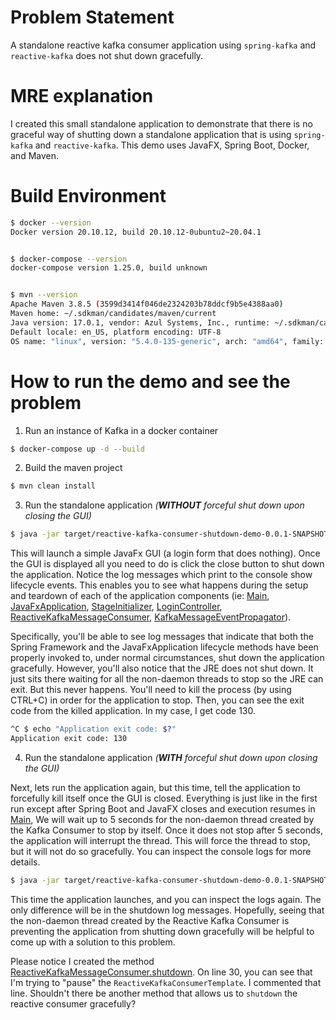 # Problem Statement

A standalone reactive kafka consumer application using `spring-kafka` and `reactive-kafka` does not shut down gracefully.

# MRE explanation

I created this small standalone application to demonstrate that there is no graceful way of shutting down a standalone application that is using `spring-kafka` and `reactive-kafka`. This demo uses JavaFX, Spring Boot, Docker, and Maven.

# Build Environment

```bash
$ docker --version
Docker version 20.10.12, build 20.10.12-0ubuntu2~20.04.1


$ docker-compose --version
docker-compose version 1.25.0, build unknown


$ mvn --version
Apache Maven 3.8.5 (3599d3414f046de2324203b78ddcf9b5e4388aa0)
Maven home: ~/.sdkman/candidates/maven/current
Java version: 17.0.1, vendor: Azul Systems, Inc., runtime: ~/.sdkman/candidates/java/17.0.1.fx-zulu
Default locale: en_US, platform encoding: UTF-8
OS name: "linux", version: "5.4.0-135-generic", arch: "amd64", family: "unix"
```

# How to run the demo and see the problem

1. Run an instance of Kafka in a docker container

```bash
$ docker-compose up -d --build
```

2. Build the maven project

```bash
$ mvn clean install
```

3. Run the standalone application *(**WITHOUT** forceful shut down upon closing the GUI)*

```bash
$ java -jar target/reactive-kafka-consumer-shutdown-demo-0.0.1-SNAPSHOT.jar
```

This will launch a simple JavaFx GUI (a login form that does nothing). Once
the GUI is displayed all you need to do is click the close button to shut
down the application. Notice the log messages which print to the console
show lifecycle events. This enables you to see what happens during the setup
and teardown of each of the application components (ie: 
[Main](src/main/java/com/github/axiopisty/mre/reactive/kafka/consumer/shutdown/demo/Main.java), 
[JavaFxApplication](src/main/java/com/github/axiopisty/mre/reactive/kafka/consumer/shutdown/demo/JavaFxApplication.java),
[StageInitializer](src/main/java/com/github/axiopisty/mre/reactive/kafka/consumer/shutdown/demo/javafx/StageInitializer.java),
[LoginController](src/main/java/com/github/axiopisty/mre/reactive/kafka/consumer/shutdown/demo/javafx/LoginController.java),
[ReactiveKafkaMessageConsumer](src/main/java/com/github/axiopisty/mre/reactive/kafka/consumer/shutdown/demo/kafka/consumer/impl/ReactiveKafkaMessageConsumer.java),
[KafkaMessageEventPropagator](src/main/java/com/github/axiopisty/mre/reactive/kafka/consumer/shutdown/demo/KafkaMessageEventPropagator.java)).

Specifically, you'll be able to see log messages that indicate that both the Spring Framework and the JavaFxApplication lifecycle methods have been properly invoked to, under normal circumstances, shut down the application gracefully. However, you'll also notice that the JRE does not shut down. It just sits there waiting for all the non-daemon threads to stop so the JRE can exit. But this never happens. You'll need to kill the process (by using CTRL+C) in order for the application to stop. Then, you can see the exit code from the killed application. In my case, I get code 130.


```bash
^C $ echo "Application exit code: $?"
Application exit code: 130
```

4. Run the standalone application *(**WITH** forceful shut down upon closing the GUI)*

Next, lets run the application again, but this time, tell the application to forcefully kill itself once the GUI is closed. Everything is just like in the first run except after Spring Boot and JavaFX closes and execution resumes in [Main](src/main/java/com/github/axiopisty/mre/reactive/kafka/consumer/shutdown/demo/Main.java), We will wait up to 5 seconds for the non-daemon thread created by the Kafka Consumer to stop by itself. Once it does not stop after 5 seconds, the application will interrupt the thread. This will force the thread to stop, but it will not do so gracefully. You can inspect the console logs for more details.

```bash
$ java -jar target/reactive-kafka-consumer-shutdown-demo-0.0.1-SNAPSHOT.jar force-shutdown && echo "Application exit code: $?"
```

This time the application launches, and you can inspect the logs again. The only difference will be in the shutdown log messages. Hopefully, seeing that the non-daemon thread created by the Reactive Kafka Consumer is preventing the application from shutting down gracefully will be helpful to come up with a solution to this problem.

Please notice I created the method [ReactiveKafkaMessageConsumer.shutdown](src/main/java/com/github/axiopisty/mre/reactive/kafka/consumer/shutdown/demo/kafka/consumer/impl/ReactiveKafkaMessageConsumer.java). On line 30, you can see that I'm trying to "pause" the `ReactiveKafkaConsumerTemplate`. I commented that line. Shouldn't there be another method that allows us to `shutdown` the reactive consumer gracefully?